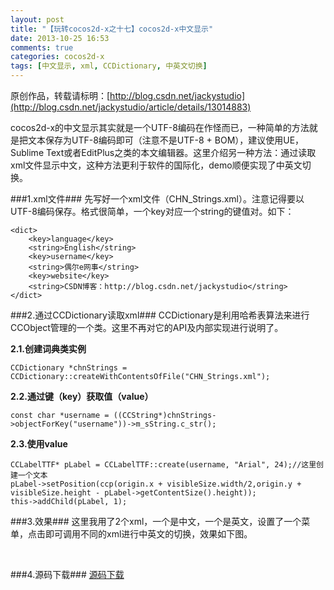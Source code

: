 ```yaml
---
layout: post
title: "【玩转cocos2d-x之十七】cocos2d-x中文显示"
date: 2013-10-25 16:53
comments: true
categories: cocos2d-x
tags: [中文显示, xml, CCDictionary, 中英文切换]
---
```

原创作品，转载请标明：[http://blog.csdn.net/jackystudio](http://blog.csdn.net/jackystudio/article/details/13014883)

cocos2d-x的中文显示其实就是一个UTF-8编码在作怪而已，一种简单的方法就是把文本保存为UTF-8编码即可（注意不是UTF-8 + BOM），建议使用UE，Sublime Text或者EditPlus之类的本文编辑器。这里介绍另一种方法：通过读取xml文件显示中文，这种方法更利于软件的国际化，demo顺便实现了中英文切换。

<!-- more -->

###1.xml文件###
先写好一个xml文件（CHN_Strings.xml）。注意记得要以UTF-8编码保存。格式很简单，一个key对应一个string的键值对。如下：

	<dict>  
    	<key>language</key>  
    	<string>English</string>  
    	<key>username</key>  
    	<string>偶尔e网事</string>  
    	<key>website</key>  
    	<string>CSDN博客：http://blog.csdn.net/jackystudio</string>  
	</dict>  

###2.通过CCDictionary读取xml###
CCDictionary是利用哈希表算法来进行CCObject管理的一个类。这里不再对它的API及内部实现进行说明了。

**2.1.创建词典类实例**

	CCDictionary *chnStrings = CCDictionary::createWithContentsOfFile("CHN_Strings.xml");  

**2.2.通过键（key）获取值（value）**

	const char *username = ((CCString*)chnStrings->objectForKey("username"))->m_sString.c_str();  

**2.3.使用value**

	CCLabelTTF* pLabel = CCLabelTTF::create(username, "Arial", 24);//这里创建一个文本  
	pLabel->setPosition(ccp(origin.x + visibleSize.width/2,origin.y + visibleSize.height - pLabel->getContentSize().height));  
	this->addChild(pLabel, 1);  

###3.效果###
这里我用了2个xml，一个是中文，一个是英文，设置了一个菜单，点击即可调用不同的xml进行中英文的切换，效果如下图。
<div align="center"><img src="http://note.youdao.com/yws/res/344/5BC62BD640604DE3A30FF228633D70D5" alt="" border="0" title="效果" /><br></br></div>

###4.源码下载###
[源码下载](http://download.csdn.net/detail/jackyvincefu/6442201)